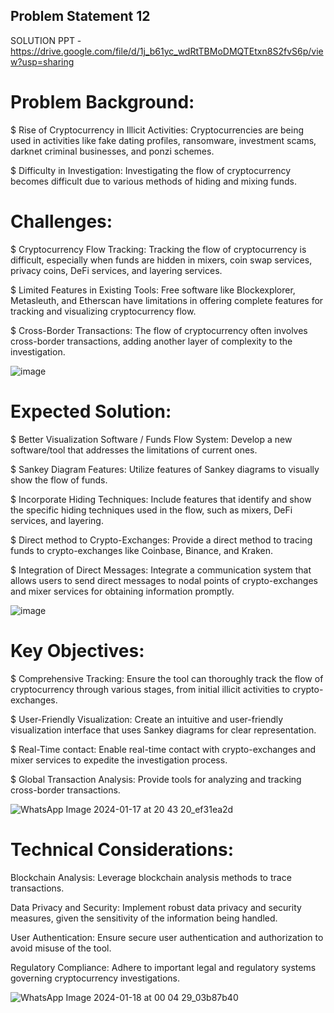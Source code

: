 ## Problem Statement 12

SOLUTION PPT - https://drive.google.com/file/d/1j_b61yc_wdRtTBMoDMQTEtxn8S2fvS6p/view?usp=sharing

# Problem Background:

$ Rise of Cryptocurrency in Illicit Activities:
Cryptocurrencies are being used in activities like fake dating profiles, ransomware, investment scams, darknet criminal businesses, and ponzi schemes.

$ Difficulty in Investigation:
Investigating the flow of cryptocurrency becomes difficult due to various methods of hiding and mixing funds.

# Challenges:

$ Cryptocurrency Flow Tracking:
Tracking the flow of cryptocurrency is difficult, especially when funds are hidden in mixers, coin swap services, privacy coins, DeFi services, and layering services.

$ Limited Features in Existing Tools:
Free software like Blockexplorer, Metasleuth, and Etherscan have limitations in offering complete features for tracking and visualizing cryptocurrency flow.

$ Cross-Border Transactions:
The flow of cryptocurrency often involves cross-border transactions, adding another layer of complexity to the investigation.

![image](https://github.com/sahilrohera10/RJPOLICE_HACK_1330_HackerX_12/assets/90958499/0eea8dd7-cd9d-4f85-a7b4-3eec36a7120e)


# Expected Solution:

$ Better Visualization Software / Funds Flow System:
Develop a new software/tool that addresses the limitations of current ones.

$ Sankey Diagram Features:
Utilize features of Sankey diagrams to visually show the flow of funds.

$ Incorporate Hiding Techniques:
Include features that identify and show the specific hiding techniques used in the flow, such as mixers, DeFi services, and layering.

$ Direct method to Crypto-Exchanges:
Provide a direct method to tracing funds to crypto-exchanges like Coinbase, Binance, and Kraken.

$ Integration of Direct Messages:
Integrate a communication system that allows users to send direct messages to nodal points of crypto-exchanges and mixer services for obtaining information promptly.

![image](https://github.com/sahilrohera10/RJPOLICE_HACK_1330_HackerX_12/assets/90958499/9b0e48e1-34db-45b8-9787-e6d4b32b3dde)

# Key Objectives:

$ Comprehensive Tracking:
Ensure the tool can thoroughly track the flow of cryptocurrency through various stages, from initial illicit activities to crypto-exchanges.

$ User-Friendly Visualization:
Create an intuitive and user-friendly visualization interface that uses Sankey diagrams for clear representation.

$ Real-Time contact:
Enable real-time contact with crypto-exchanges and mixer services to expedite the investigation process.

$ Global Transaction Analysis:
Provide tools for analyzing and tracking cross-border transactions.

![WhatsApp Image 2024-01-17 at 20 43 20_ef31ea2d](https://github.com/sahilrohera10/RJPOLICE_HACK_1330_HackerX_12/assets/58944204/6ceec776-c313-49aa-902f-23d0c35f934c)


# Technical Considerations:

Blockchain Analysis:
Leverage blockchain analysis methods to trace transactions.

Data Privacy and Security:
Implement robust data privacy and security measures, given the sensitivity of the information being handled.

User Authentication:
Ensure secure user authentication and authorization to avoid misuse of the tool.

Regulatory Compliance:
Adhere to important legal and regulatory systems governing cryptocurrency investigations.

![WhatsApp Image 2024-01-18 at 00 04 29_03b87b40](https://github.com/sahilrohera10/RJPOLICE_HACK_1330_HackerX_12/assets/58944204/9d631c8c-eb9d-4685-9dd4-667e49b43907)



